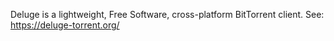 Deluge is a lightweight, Free Software, cross-platform BitTorrent client. See: https://deluge-torrent.org/
